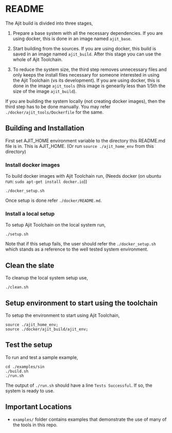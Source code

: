README
=============

The Ajit build is divided into three stages,

1. Prepare a base system with all the necessary
   dependencies. If you are using docker,
   this is done in an image named `ajit_base`.

2. Start building from the sources.
   If you are using docker, this build is saved
   in an image named `ajit_build`.
   After this stage you can use the whole of Ajit Toolchain.

3. To reduce the system size, the third step 
   removes unnecessary files and only keeps the
   install files necessary for someone interested
   in using the Ajit Toolchain (vs its development).
   If you are using docker, this is done in the image
   `ajit_tools` (this image is genearlly less than
   1/5th the size of the image `ajit_build`).

If you are building the system locally (not creating docker images),
then the third step has to be done manually.
You may refer `./docker/ajit_tools/Dockerfile` for the same.


## Building and Installation

First set AJIT_HOME environment variable to the
directory this README.md file is in. This is AJIT_HOME.
(Or run `source ./ajit_home_env` from this directory)


### Install docker images

To build docker images with Ajit Toolchain run,
(Needs docker (on ubuntu run: `sudo apt-get install docker.io`))
 
    ./docker_setup.sh

Once setup is done refer `./docker/README.md`.


### Install a local setup

To setup Ajit Toolchain on the local system run,

    ./setup.sh

Note that if this setup fails, the user should
refer the `./docker_setup.sh` which stands as a
reference to the well tested system environment.


## Clean the slate

To cleanup the local system setup use,

    ./clean.sh


## Setup environment to start using the toolchain

To setup the environment to start using Ajit Toolchain,

    source ./ajit_home_env;
    source ./docker/ajit_build/ajit_env;


## Test the setup

To run and test a sample example,

    cd ./examples/sin
    ./build.sh
    ./run.sh

The output of `./run.sh` should have a line `Tests Successful`.
If so, the system is ready to use.


## Important Locations

* `examples/` folder contains examples that demonstrate the
  use of many of the tools in this repo.



